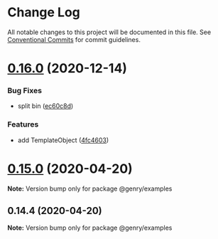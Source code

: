 # Change Log

All notable changes to this project will be documented in this file.
See [Conventional Commits](https://conventionalcommits.org) for commit guidelines.

# [0.16.0](https://github.com/KrickRay/genry/compare/v0.15.0...v0.16.0) (2020-12-14)


### Bug Fixes

* split bin ([ec60c8d](https://github.com/KrickRay/genry/commit/ec60c8d4dd90da1ac9d2e798ad19a9ecd53373c0))


### Features

* add TemplateObject ([4fc4603](https://github.com/KrickRay/genry/commit/4fc4603d7a14a6185226bd8ac5e229d76cabe851))





# [0.15.0](https://github.com/KrickRay/genry/compare/v0.14.4...v0.15.0) (2020-04-20)

**Note:** Version bump only for package @genry/examples





## 0.14.4 (2020-04-20)

**Note:** Version bump only for package @genry/examples
